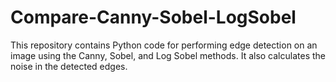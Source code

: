 # Compare-Canny-Sobel-LogSobel
This repository contains Python code for performing edge detection on an image using the Canny, Sobel, and Log Sobel methods. It also calculates the noise in the detected edges.
